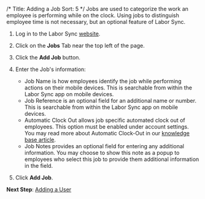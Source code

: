 /*
Title: Adding a Job
Sort: 5
*/
Jobs are used to categorize the work an employee is performing while on the clock.  Using jobs to distinguish employee time is not necessary, but an optional feature of Labor Sync.  

1. Log in to the Labor Sync [website](https://app.laborsync.com/login).  

3. Click on the **Jobs** Tab near the top left of the page.  

4. Click the **Add Job** button.  

5. Enter the Job's information:  
    - Job Name is how employees identify the job while performing actions on their mobile devices.  This is searchable from within the Labor Sync app on mobile devices.  
    - Job Reference is an optional field for an additional name or number. This is searchable from within the Labor Sync app on mobile devices.  
    - Automatic Clock Out allows job specific automated clock out of employees. This option must be enabled under account settings.  You may read more about Automatic Clock-Out in our [knowledge base article](%base_url%/topics/automatic-clock-out).  
   - Job Notes provides an optional field for entering any additional information. You may choose to show this note as a popup to employees who select this job to provide them additional information in the field.   

6. Click **Add Job**.

**Next Step**: [Adding a User](%base_url%/getting-started/adding-a-user)